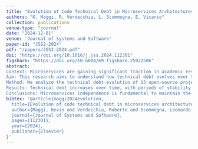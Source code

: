 ```yaml
---
title: "Evolution of Code Technical Debt in Microservices Architectures"
authors: "K. Maggi, R. Verdecchia, L. Scommegna, E. Vicario"
collection: publications
venue-type: "journal"
date: "2024-12-01"
venue: 'Journal of Systems and Software'
paper-id: "JSS2-2024"
pdf: "/papers/JSS2-2024.pdf"
doi: "https://doi.org/10.1016/j.jss.2024.112301"
figshare: "https://doi.org/10.6084/m9.figshare.25922506"
abstract: '
Context: Microservices are gaining significant traction in academic research and industry due to their advantages, and technical debt has long been a heavily researched metric in software quality context. However, to date, no study has attempted to understand how code technical debt evolves in such architectures. 
Aim: This research aims to understand how technical debt evolves over time in microservice architectures by investigating its trends, patterns, and potential relations with microservices number.
Method: We analyze the technical debt evolution of 13 open-source projects. We collect data from systems through automated source code analysis, statistically analyze results to identify technical debt trends and correlations with microservices number, and conduct a subsequent manual commit inspection.
Results: Technical debt increases over time, with periods of stability. The growth is related to microservices number, but its rate is not. The analysis revealed trend differences during initial development phases and later stages. Different activities can introduce technical debt, while its removal relies mainly on refactoring.
Conclusions: Microservices independence is fundamental to maintain the technical debt under control, keeping it compartmentalized. The findings underscore the importance of technical debt management strategies to support the long-term success of microservices.'
bibtex: '@article{maggi2024evolution,
  title={Evolution of code technical debt in microservices architectures},
  author={Maggi, Kevin and Verdecchia, Roberto and Scommegna, Leonardo and Vicario, Enrico},
  journal={Journal of Systems and Software},
  pages={112301},
  year={2024},
  publisher={Elsevier}
}'
---
```


